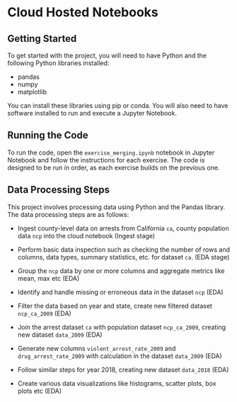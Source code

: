 # Cloud Hosted Notebooks


## Getting Started

To get started with the project, you will need to have Python and the following Python libraries installed:

- pandas
- numpy
- matplotlib

You can install these libraries using pip or conda. You will also need to have software installed to run and execute a Jupyter Notebook.

## Running the Code

To run the code, open the `exercise_merging.ipynb` notebook in Jupyter Notebook and follow the instructions for each exercise. The code is designed to be run in order, as each exercise builds on the previous one.

## Data Processing Steps

This project involves processing data using Python and the Pandas library. The data processing steps are as follows:


- Ingest county-level data on arrests from California `ca`, county population data `ncp` into the cloud notebook (Ingest stage)

- Perform basic data inspection such as checking the number of rows and columns, data types, summary statistics, etc. for dataset `ca`. (EDA stage) 

- Group the `ncp` data by one or more columns and aggregate metrics like mean, max etc (EDA)

- Identify and handle missing or erroneous data in the dataset `ncp` (EDA) 

- Filter the data based on year and state, create new filtered dataset `ncp_ca_2009` (EDA)

- Join the arrest dataset `ca` with population dataset `ncp_ca_2009`, creating new dataset `data_2009` (EDA) 

- Generate new columns `violent_arrest_rate_2009` and `drug_arrest_rate_2009` with calculation in the dataset `data_2009` (EDA)

- Follow similar steps for year 2018, creating new dataset `data_2018` (EDA)

- Create various data visualizations like histograms, scatter plots, box plots etc (EDA)
